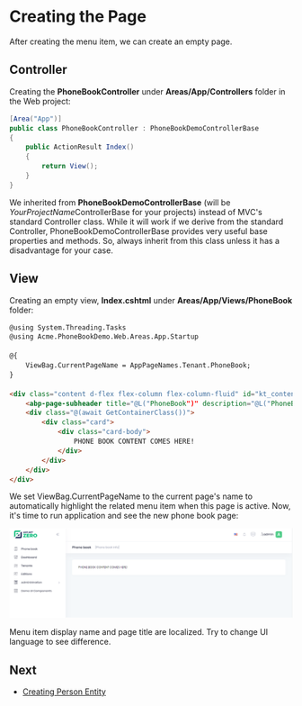 # Creating the Page

After creating the menu item, we can create an empty page.

## Controller

Creating the **PhoneBookController** under **Areas/App/Controllers**
folder in the Web project:

```csharp
[Area("App")]
public class PhoneBookController : PhoneBookDemoControllerBase
{
    public ActionResult Index()
    {
        return View();
    }
}
```

We inherited from **PhoneBookDemoControllerBase** (will be
*YourProjectName*ControllerBase for your projects) instead of MVC's
standard Controller class. While it will work if we derive from the
standard Controller, PhoneBookDemoControllerBase provides very useful
base properties and methods. So, always inherit from this class unless
it has a disadvantage for your case.

## View

Creating an empty view, **Index.cshtml** under
**Areas/App/Views/PhoneBook** folder:

```html
@using System.Threading.Tasks
@using Acme.PhoneBookDemo.Web.Areas.App.Startup

@{
	ViewBag.CurrentPageName = AppPageNames.Tenant.PhoneBook;
}

<div class="content d-flex flex-column flex-column-fluid" id="kt_content">
    <abp-page-subheader title="@L("PhoneBook")" description="@L("PhoneBookInfo")"></abp-page-subheader>
    <div class="@(await GetContainerClass())">
        <div class="card">
            <div class="card-body">
                PHONE BOOK CONTENT COMES HERE!
            </div>
        </div>
    </div>
</div>
```

We set ViewBag.CurrentPageName to the current page's name to
automatically highlight the related menu item when this page is active.
Now, it's time to run application and see the new phone book page:

<img src="images/phonebook-empty-mpa3.png" alt="Phone book empty screen" class="img-thumbnail" />

Menu item display name and page title are localized. Try to change UI
language to see difference.

## Next

- [Creating Person Entity](Developing-Step-By-Step-Core-Creating-Person-Entity.md)
